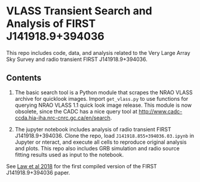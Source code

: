 # VLASS Transient Search and Analysis of FIRST J141918.9+394036

This repo includes code, data, and analysis related to the Very Large Array Sky Survey and radio transient FIRST J141918.9+394036.

## Contents

1) The basic search tool is a Python module that scrapes the NRAO VLASS archive for quicklook images. 
Import `get_vlass.py` to use functions for querying NRAO VLASS 1.1 quick look image release.
This module is now obsolete, since the CADC has a nice query tool at http://www.cadc-ccda.hia-iha.nrc-cnrc.gc.ca/en/search.

2) The jupyter notebook includes analysis of radio transient FIRST J141918.9+394036.
Clone the repo, load `J141918.855+394036.03.ipynb` in Jupyter or nteract, and execute
all cells to reproduce original analysis and plots.
This repo also includes GRB simulation and radio source fitting results used as input to the notebook.

See [Law et al 2018](https://arxiv.org/abs/1808.08964) for the first compiled version of the
FIRST J141918.9+394036 paper.
